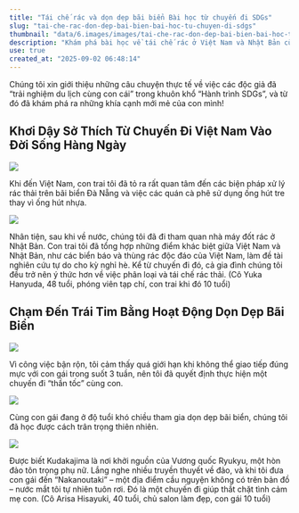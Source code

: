 ```yaml
---
title: "Tái chế rác và dọn dẹp bãi biển Bài học từ chuyến đi SDGs"
slug: "tai-che-rac-don-dep-bai-bien-bai-hoc-tu-chuyen-di-sdgs"
thumbnail: "data/6.images/images/tai-che-rac-don-dep-bai-bien-bai-hoc-tu-chuyen-di-sdgs.webp"
description: "Khám phá bài học về tái chế rác ở Việt Nam và Nhật Bản cùng hoạt động dọn dẹp bãi biển, giúp gắn kết gia đình và bảo vệ môi trường."
use: true
created_at: "2025-09-02 06:48:14"
---
```


Chúng tôi xin giới thiệu những câu chuyện thực tế về việc các độc giả đã “trải nghiệm du lịch cùng con cái” trong khuôn khổ “Hành trình SDGs”, và từ đó đã khám phá ra những khía cạnh mới mẻ của con mình!

## Khơi Dậy Sở Thích Từ Chuyến Đi Việt Nam Vào Đời Sống Hàng Ngày

![](/images/20250901-00000027-magacol-000-1-view.webp)

Khi đến Việt Nam, con trai tôi đã tỏ ra rất quan tâm đến các biện pháp xử lý rác thải trên bãi biển Đà Nẵng và việc các quán cà phê sử dụng ống hút tre thay vì ống hút nhựa.

![](/images/20250901-00000027-magacol-001-1-view.webp)

Nhân tiện, sau khi về nước, chúng tôi đã đi tham quan nhà máy đốt rác ở Nhật Bản. Con trai tôi đã tổng hợp những điểm khác biệt giữa Việt Nam và Nhật Bản, như các biển báo và thùng rác độc đáo của Việt Nam, làm đề tài nghiên cứu tự do cho kỳ nghỉ hè. Kể từ chuyến đi đó, cả gia đình chúng tôi đều trở nên ý thức hơn về việc phân loại và tái chế rác thải. (Cô Yuka Hanyuda, 48 tuổi, phóng viên tạp chí, con trai khi đó 10 tuổi)

## Chạm Đến Trái Tim Bằng Hoạt Động Dọn Dẹp Bãi Biển

![](/images/20250901-00000027-magacol-002-1-view.webp)

Vì công việc bận rộn, tôi cảm thấy quá giới hạn khi không thể giao tiếp đúng mực với con gái trong suốt 3 tuần, nên tôi đã quyết định thực hiện một chuyến đi “thần tốc” cùng con.

![](/images/20250901-00000027-magacol-003-1-view.webp)

Cùng con gái đang ở độ tuổi khó chiều tham gia dọn dẹp bãi biển, chúng tôi đã học được cách trân trọng thiên nhiên.

![](/images/20250901-00000027-magacol-004-1-view.webp)

Được biết Kudakajima là nơi khởi nguồn của Vương quốc Ryukyu, một hòn đảo tôn trọng phụ nữ. Lắng nghe nhiều truyền thuyết về đảo, và khi tôi đưa con gái đến “Nakanoutaki” – một địa điểm cầu nguyện không có trên bản đồ – nước mắt tôi tự nhiên tuôn rơi. Đó là một chuyến đi giúp thắt chặt tình cảm mẹ con. (Cô Arisa Hisayuki, 40 tuổi, chủ salon làm đẹp, con gái 10 tuổi)